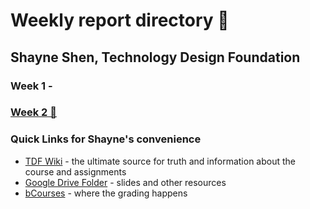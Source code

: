 # Weekly report directory 👋
## Shayne Shen, Technology Design Foundation

### Week 1 - 
### [Week 2 🔗](weekly-reports/2023_08_28_week_2.md)




### Quick Links for Shayne's convenience

- [TDF Wiki](https://github.com/Berkeley-MDes/desinv-202/wiki) - the ultimate source for truth and information about the course and assignments
- [Google Drive Folder](https://drive.google.com/drive/folders/1OjFgu4llHn-2WayQFVWRKFyOkQ_WaQRx?usp=drive_link) - slides and other resources
- [bCourses](https://bcourses.berkeley.edu/courses/1528355) - where the grading happens


